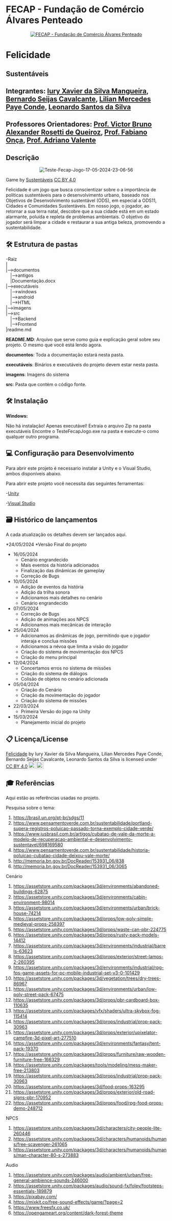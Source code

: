 # FECAP - Fundação de Comércio Álvares Penteado

<p align="center">
<a href= "https://www.fecap.br/"><img src="https://encrypted-tbn0.gstatic.com/images?q=tbn:ANd9GcRhZPrRa89Kma0ZZogxm0pi-tCn_TLKeHGVxywp-LXAFGR3B1DPouAJYHgKZGV0XTEf4AE&usqp=CAU" alt="FECAP - Fundação de Comércio Álvares Penteado" border="0"></a>
</p>

# Felicidade

## Sustentáveis

## Integrantes: <a href="https://github.com/IuryXa">Iury Xavier da Silva Mangueira</a>, <a href="https://github.com/BernardoSeijas">Bernardo Seijas Cavalcante</a>, <a href="https://github.com/lilianconde">Lilian Mercedes Paye Conde</a>, <a href="https://github.com/Leonardoss23">Leonardo Santos da Silva</a>

## Professores Orientadores: <a href="https://www.linkedin.com/in/victorbarq/">Prof. Victor Bruno Alexander Rosetti de Queiroz</a>, <a href="https://www.linkedin.com/in/fabiano-on%C3%A7a-3214a12/">Prof. Fabiano Onça</a>, <a href="https://www.linkedin.com/in/adriano-valente-534576135/">Prof. Adriano Valente</a>

## Descrição

<p align="center">
<img src="https://i.ibb.co/MpQSbbN/Teste-Fecap-Jogo-17-05-2024-23-06-56.png" alt="Teste-Fecap-Jogo-17-05-2024-23-06-56" border="0">

  Game by <a href="https://github.com/2024-1-MCC1/Projeto9">Sustentáveis</a> <a rel="license" href="https://creativecommons.org/licenses/by/4.0/?ref=chooser-v1">CC BY 4.0</a>
</p>

Felicidade é um jogo que busca conscientizar sobre o a importância de políticas sustentáveis para o desenvolvimento urbano, baseado nos Objetivos de Desenvolvimento sustentável (ODS), em especial a ODS11, Cidades e Comunidades Sustentáveis. Em nosso jogo, o jogador, ao retornar a sua terra natal, descobre que a sua cidade está em um estado alarmante, poluída e repleta de problemas ambientais. O objetivo do jogador será limpar a cidade e restaurar a sua antiga beleza, promovendo a sustentabilidade.

## 🛠 Estrutura de pastas

-Raiz<br>
|<br>
|-->documentos<br>
  &emsp;|-->antigos<br>
  &emsp;|Documentação.docx<br>
|-->executáveis<br>
  &emsp;|-->windows<br>
  &emsp;|-->android<br>
  &emsp;|-->HTML<br>
|-->imagens<br>
|-->src<br>
  &emsp;|-->Backend<br>
  &emsp;|-->Frontend<br>
|readme.md<br>

<b>README.MD</b>: Arquivo que serve como guia e explicação geral sobre seu projeto. O mesmo que você está lendo agora.

<b>documentos</b>: Toda a documentação estará nesta pasta.

<b>executáveis</b>: Binários e executáveis do projeto devem estar nesta pasta.

<b>imagens</b>: Imagens do sistema

<b>src</b>: Pasta que contém o código fonte.

## 🛠 Instalação

<b>Windows:</b>

Não há instalação! Apenas executável!
Extraia o arquivo Zip na pasta executáveis
Encontre o TesteFecapJogo.exe na pasta e execute-o como qualquer outro programa.

## 💻 Configuração para Desenvolvimento

Para abrir este projeto é necessario instalar a Unity e o Visual Studio, ambos disponíveis abaixo.

Para abrir este projeto você necessita das seguintes ferramentas:

-<a href="https://unity.com/pt/download">Unity</a>

-<a href="https://visualstudio.microsoft.com/pt-br/downloads/">Visual Studio</a>


## 🗃 Histórico de lançamentos

A cada atualização os detalhes devem ser lançados aqui.

*24/05/2024
    *Versão Final do projeto
* 16/05/2024
    * Cenário engrandecido
    * Mais eventos da história adicionados
    * Finalização das dinâmicas de gameplay
    * Correção de Bugs
* 10/05/2024
    * Adição de eventos da história
    * Adição da trilha sonora
    * Adicionamos mais detalhes no cenário
    * Cenário engrandecido
* 07/05/2024
    * Correção de Bugs
    * Adição de animações aos NPCS
    * Adicionamos mais mecânicas de interação
* 25/04/2024
    * Adicionamos as dinâmicas de jogo, permitindo que o jogador interaja e conclua missões
    * Adicionamos a névoa que limita a visão do jogador
    * Criação do sistema de movimentação dos NPCS
    * Criação do menu principal
* 12/04/2024
    * Concertamos erros no sistema de missões
    * Criação do sistema de diálogos
    * Colisão de objetos no cenário adicionada
* 05/04/2024
    * Criação do Cenário
    * Criação da movimentação do jogador
    * Criação do sistema de missões
* 22/03/2024
    * Primeira Versão do jogo na Unity
* 15/03/2024
    * Planejamento inicial do projeto

## 📋 Licença/License

<p xmlns:cc="http://creativecommons.org/ns#" xmlns:dct="http://purl.org/dc/terms/"><a property="dct:title" rel="cc:attributionURL" href="https://github.com/2024-1-MCC1/Projeto9">Felicidade</a> by <span property="cc:attributionName">Iury Xavier da Silva Mangueira, Lilian Mercedes Paye Conde, Bernardo Seijas Cavalcante, Leonardo Santos da Silva</span> is licensed under <a href="https://creativecommons.org/licenses/by/4.0/?ref=chooser-v1" target="_blank" rel="license noopener noreferrer" style="display:inline-block;">CC BY 4.0<img style="height:22px!important;margin-left:3px;vertical-align:text-bottom;" src="https://mirrors.creativecommons.org/presskit/icons/cc.svg?ref=chooser-v1" alt=""><img style="height:22px!important;margin-left:3px;vertical-align:text-bottom;" src="https://mirrors.creativecommons.org/presskit/icons/by.svg?ref=chooser-v1" alt=""></a></p>

## 🎓 Referências

Aqui estão as referências usadas no projeto.

Pesquisa sobre o tema:
1. https://brasil.un.org/pt-br/sdgs/11
2. https://www.pensamentoverde.com.br/sustentabilidade/portland-supera-registros-poluicao-passado-torna-exemplo-cidade-verde/
3. https://www.jusbrasil.com.br/artigos/cubatao-de-vale-da-morte-a-modelo-de-recuperacao-ambiental-e-desenvolvimento-sustentavel/698169580
4. https://www.pensamentoverde.com.br/sustentabilidade/historia-poluicao-cubatao-cidade-deixou-vale-morte/
5. http://memoria.bn.gov.br/DocReader/153931_06/838
6. http://memoria.bn.gov.br/DocReader/153931_06/3065

Cenário
1. https://assetstore.unity.com/packages/3d/environments/abandoned-buildings-62875
2. https://assetstore.unity.com/packages/3d/environments/cabin-environment-98014
3. https://assetstore.unity.com/packages/3d/environments/urban/brick-house-74214
4. https://assetstore.unity.com/packages/3d/props/low-poly-simple-medieval-props-258397
5. https://assetstore.unity.com/packages/3d/props/waste-can-pbr-224775
6. https://assetstore.unity.com/packages/3d/props/rusty-pack-models-14412
7. https://assetstore.unity.com/packages/3d/environments/industrial/barrels-63623
8. https://assetstore.unity.com/packages/3d/props/exterior/street-lamps-2-260395
9. https://assetstore.unity.com/packages/3d/environments/industrial/rpg-fps-game-assets-for-pc-mobile-industrial-set-v3-0-101429
10. https://assetstore.unity.com/packages/3d/vegetation/trees/dry-trees-86967
11. https://assetstore.unity.com/packages/3d/environments/urban/low-poly-street-pack-67475
12. https://assetstore.unity.com/packages/3d/props/pbr-cardboard-box-110635
13. https://assetstore.unity.com/packages/vfx/shaders/ultra-skybox-fog-115414
14. https://assetstore.unity.com/packages/3d/props/industrial/prop-pack-30963
15. https://assetstore.unity.com/packages/3d/props/exterior/upixelator-campfire-3d-pixel-art-277510
16. https://assetstore.unity.com/packages/3d/environments/fantasy/tent-pack-19370
17. https://assetstore.unity.com/packages/3d/props/furniture/raw-wooden-furniture-free-166329
18. https://assetstore.unity.com/packages/tools/modeling/mess-maker-free-213803
19. https://assetstore.unity.com/packages/3d/props/industrial/prop-pack-30963
20. https://assetstore.unity.com/packages/3d/food-props-163295
21. https://assetstore.unity.com/packages/3d/props/exterior/old-road-signs-pbr-170952
22. https://assetstore.unity.com/packages/3d/props/food/rpg-food-props-demo-248712

NPCS
1. https://assetstore.unity.com/packages/3d/characters/city-people-lite-260446
2. https://assetstore.unity.com/packages/3d/characters/humanoids/humans/free-scavenger-261065
3. https://assetstore.unity.com/packages/3d/characters/humanoids/humans/man-character-80-s-273883

Audio
1. https://assetstore.unity.com/packages/audio/ambient/urban/free-general-ambience-sounds-246000
2. https://assetstore.unity.com/packages/audio/sound-fx/foley/footsteps-essentials-189879
3. https://pixabay.com/
4. https://mixkit.co/free-sound-effects/game/?page=2
5. https://www.freesfx.co.uk/
6. https://opengameart.org/content/dark-forest-theme

